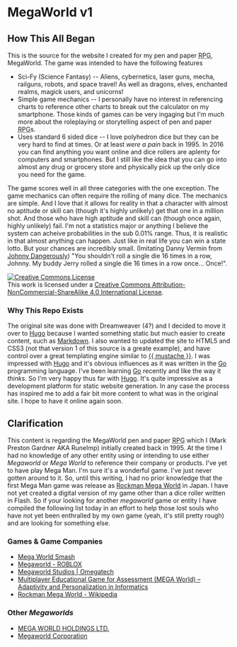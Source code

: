 MegaWorld v1
============

How This All Began
------------------

This is the source for the website I created for my pen and paper <abbr title="Roleplaying Game">RPG</abbr>, MegaWorld. The game was intended to have the following features

* Sci-Fy (Science Fantasy) -- Aliens, cybernetics, laser guns, mecha, railguns, robots, and space travel! As well as dragons, elves, enchanted realms, magick users, and unicorns!
* Simple game mechanics -- I personally have no interest in referencing charts to reference other charts to break out the calculator on my smartphone. Those kinds of games can be very ingaging but I'm much more about the roleplaying or storytelling aspect of pen and paper <abbr title="Roleplaying Game">RPG</abbr>s.
* Uses standard 6 sided dice -- I love polyhedron dice but they can be very hard to find at times. Or at least _were a pain_ back in 1995. In 2016 you can find anything you want online and dice rollers are aplenty for computers and smartphones. But I still like the idea that you can go into almost any drug or grocery store and physically pick up the only dice you need for the game.

The game scores well in all three categories with the one exception. The game mechanics can often require the rolling of many dice. The mechanics are simple. And I love that it allows for reality in that a character with almost no aptitude or skill can (though it's highly unlikely) get that one in a million shot. And those who have high aptitude and skill can (though once again, highly unlikely) fail. I'm not a statistics major or anything I believe the system can acheive probabilities in the sub 0.01% range. Thus, it is realistic in that almost anything can happen. Just like in real life you can win a state lotto. But your chances are incredibly small. (Imitating Danny Vermin from [Johnny Dangerously][Johnny Dangerously - Wikipedia]) "You shouldn't roll a single die 16 times in a row, Johnny. My buddy Jerry rolled a single die 16 times in a row once&hellip; Once!".


<a rel="license" href="http://creativecommons.org/licenses/by-nc-sa/4.0/"><img alt="Creative Commons License" style="border-width:0" src="https://i.creativecommons.org/l/by-nc-sa/4.0/88x31.png" /></a><br />This work is licensed under a <a rel="license" href="http://creativecommons.org/licenses/by-nc-sa/4.0/">Creative Commons Attribution-NonCommercial-ShareAlike 4.0 International License</a>.

### Why This Repo Exists

The original site was done with Dreamweaver (4?) and I decided to move it over to [Hugo][] because I wanted something static but much easier to create content, such as [Markdown][]. I also wanted to updated the site to HTML5 and CSS3 (not that version 1 of this source is a greate example), and have control over a great templating engine similar to [{{ mustache }}][]. I was impressed with [Hugo][] and it's obvious influences as it was written in the [Go][] programming language. I've been learning [Go][] recently and like the way it _thinks_. So I'm very happy thus far with [Hugo][]. It's quite impressive as a development platform for static website generation. In any case the process has inspired me to add a fair bit more content to what was in the original site. I hope to have it online again soon.

Clarification
-------------

This content is regarding the MegaWorld pen and paper <abbr title="Roleplaying Game">RPG</abbr> which I (Mark Preston Gardner AKA RuneImp) initially created back in 1995. At the time I had no knowledge of any other entity using or intending to use either _Megaworld_ or _Mega World_ to reference their company or products. I've yet to have play Mega Man. I'm sure it's a wonderful game. I've just never gotten around to it. So, until this writing, I had no prior knowledge that the first Mega Man game was release as [Rockman Mega World][Rockman Mega World - Wikipedia] in Japan. I have not yet created a digital version of my game other than a dice roller written in Flash. So if your looking for another _megaworld_ game or entity I have compiled the following list <time datetime="2016-09-12">today</time> in an effort to help those lost souls who have not yet been enthralled by my own game (yeah, it's still pretty rough) and are looking for something else.


### Games & Game Companies

* [Mega World Smash][]
* [Megaworld - ROBLOX][]
* [Megaworld Studios | Omegatech][]
* [Multiplayer Educational Game for Assessment (MEGA World) – Adaptivity and Personalization in Informatics][]
* [Rockman Mega World - Wikipedia][]

### Other _Megaworlds_

* [MEGA WORLD HOLDINGS LTD.][]
* [Megaworld Corporation][]





[Go]: https://golang.org/
[Hugo]: http://gohugo.io/
[Markdown]: https://daringfireball.net/projects/markdown/
[Johnny Dangerously - Wikipedia]: https://en.wikipedia.org/wiki/Johnny_Dangerously
[MEGA WORLD HOLDINGS LTD.]: http://www.mega-world.com/
[Mega World Smash]: https://www.alawar.com/game/mega-world-smash/
[Megaworld - ROBLOX]: https://www.roblox.com/games/416474171/Megaworld
[Megaworld Corporation]: https://www.megaworldcorp.com/
[Megaworld Studios | Omegatech]: http://www.omegatechgame.com/mega-world-studios/
[Multiplayer Educational Game for Assessment (MEGA World) – Adaptivity and Personalization in Informatics]: http://adapt.athabascau.ca/wp/page-test2/mega-world/
[Rockman Mega World - Wikipedia]: https://en.wikipedia.org/wiki/Mega_Man:_The_Wily_Wars
[{{ mustache }}]: https://mustache.github.io/
